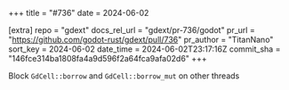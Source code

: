 +++
title = "#736"
date = 2024-06-02

[extra]
repo = "gdext"
docs_rel_url = "gdext/pr-736/godot"
pr_url = "https://github.com/godot-rust/gdext/pull/736"
pr_author = "TitanNano"
sort_key = 2024-06-02
date_time = 2024-06-02T23:17:16Z
commit_sha = "146fce314ba1808fa4a9d596f2a64fca9afa02d6"
+++

Block `GdCell::borrow` and `GdCell::borrow_mut` on other threads
